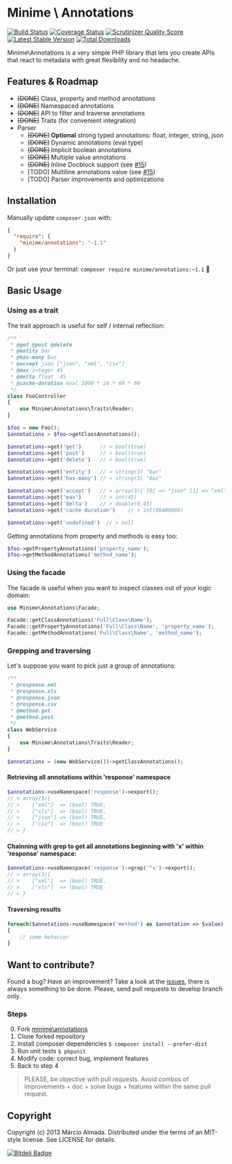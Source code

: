 Minime \ Annotations
==================

[![Build Status](https://travis-ci.org/marcioAlmada/annotations.png?branch=master)](https://travis-ci.org/marcioAlmada/annotations)
[![Coverage Status](https://coveralls.io/repos/marcioAlmada/annotations/badge.png?branch=master)](https://coveralls.io/r/marcioAlmada/annotations?branch=master)
[![Scrutinizer Quality Score](https://scrutinizer-ci.com/g/marcioAlmada/annotations/badges/quality-score.png?s=dba04c50549638ca00a6f22ff35903066f351909)](https://scrutinizer-ci.com/g/marcioAlmada/annotations/)
[![Latest Stable Version](https://poser.pugx.org/minime/annotations/v/stable.png)](https://packagist.org/packages/minime/annotations)
[![Total Downloads](https://poser.pugx.org/minime/annotations/downloads.png)](https://packagist.org/packages/minime/annotations)

Minime\Annotations is a very simple PHP library that lets you create APIs
that react to metadata with great flexibility and no headache.

## Features & Roadmap

- ~~[DONE]~~ Class, property and method annotations
- ~~[DONE]~~ Namespaced annotations
- ~~[DONE]~~ API to filter and traverse annotations
- ~~[DONE]~~ Traits (for convenient integration)
- Parser
    - ~~[DONE]~~ <b>Optional</b> strong typed annotations: float, integer, string, json
    - ~~[DONE]~~ Dynamic annotations (eval type)
    - ~~[DONE]~~ Implicit boolean annotations
    - ~~[DONE]~~ Multiple value annotations
    - ~~[DONE]~~ Inline Docblock support (see [#15](https://github.com/marcioAlmada/annotations/issues/16))
    - [TODO] Multiline annotations value (see [#15](https://github.com/marcioAlmada/annotations/issues/16))
    - [TODO] Parser improvements and optimizations

## Installation

Manually update `composer.json` with:
```json
{
  "require": {
    "minime/annotations": "~1.1"
  }
}
```

Or just use your terminal: `composer require minime/annotations:~1.1` :8ball:


## Basic Usage

### Using as a trait

The trait approach is useful for self / internal reflection:

```php
/**
 * @get @post @delete
 * @entity bar
 * @has-many Baz
 * @accept json ["json", "xml", "csv"]
 * @max integer 45
 * @delta float .45
 * @cache-duration eval 1000 * 24 * 60 * 60
 */
class FooController
{
    use Minime\Annotations\Traits\Reader;
}

$foo = new Foo();
$annotations = $foo->getClassAnnotations();

$annotations->get('get')      // > bool(true)
$annotations->get('post')     // > bool(true)
$annotations->get('delete')   // > bool(true)

$annotations->get('entity')   // > string(3) "bar"
$annotations->get('has-many') // > string(3) "Baz"

$annotations->get('accept')   // > array(3){ [0] => "json" [1] => "xml" [2] => "csv" }
$annotations->get('max')      // > int(45)
$annotations->get('delta')    // > double(0.45)
$annotations->get('cache-duration')    // > int(86400000)

$annotations->get('undefined')  // > null
```

Getting annotations from property and methods is easy too:

```php
$foo->getPropertyAnnotations('property_name');
$foo->getMethodAnnotations('method_name');
```

### Using the facade

The facade is useful when you want to inspect classes out of your logic domain:

```php
use Minime\Annotations\Facade;

Facade::getClassAnnotations('Full\Class\Name');
Facade::getPropertyAnnotations('Full\Class\Name', 'property_name');
Facade::getMethodAnnotations('Full\Class\Name', 'method_name');
```

### Grepping and traversing

Let's suppose you want to pick just a group of annotations:

```php
/**
 * @response.xml
 * @response.xls
 * @response.json
 * @response.csv
 * @method.get
 * @method.post
 */
class WebService
{
    use Minime\Annotations\Traits\Reader;
}

$annotations = (new WebService())->getClassAnnotations();
```

#### Retrieving all annotations within 'response' namespace

```php
$annotations->useNamespace('response')->export();
// > array(3){
// >    ["xml"]  => (bool) TRUE,
// >    ["xls"]  => (bool) TRUE,
// >    ["json"] => (bool) TRUE,
// >    ["csv"]  => (bool) TRUE
// > }
```

#### Chainning with grep to get all annotations beginning with 'x' within 'response' namespace:

```php
$annotations->useNamespace('response')->grep('^x')->export();
// > array(3){
// >    ["xml"]  => (bool) TRUE,
// >    ["xls"]  => (bool) TRUE
// > }
```

#### Traversing results

```php
foreach($annotations->useNamespace('method') as $annotation => $value)
{
    // some behavior
}
```

## Want to contribute?

Found a bug? Have an improvement? Take a look at the [issues](https://github.com/marcioAlmada/annotations/issues), there is always something to be done. Please, send pull requests to develop branch only.

### Steps
 
0. Fork [minime\annotations](https://github.com/marcioAlmada/annotations/fork)
0. Clone forked repository
0. Install composer dependencies `$ composer install --prefer-dist`
0. Run unit tests `$ phpunit`
0. Modify code: correct bug, implement features
0. Back to step 4

> PLEASE, be objective with pull requests. Avoid combos of improvements + doc + solve bugs + features within the same pull request.

## Copyright

Copyright (c) 2013 Márcio Almada. Distributed under the terms of an MIT-style license. See LICENSE for details.


[![Bitdeli Badge](https://d2weczhvl823v0.cloudfront.net/marcioAlmada/annotations/trend.png)](https://bitdeli.com/free "Bitdeli Badge")
